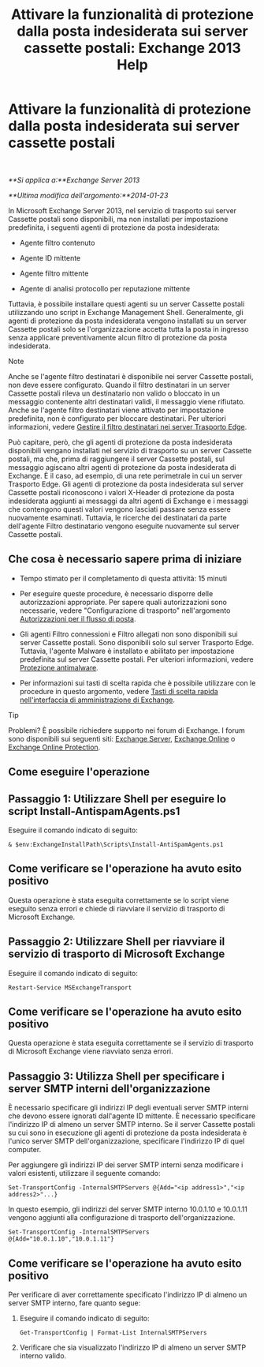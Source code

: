 ﻿---
title: 'Attivare la funzionalità di protezione dalla posta indesiderata sui server cassette postali: Exchange 2013 Help'
TOCTitle: Attivare la funzionalità di protezione dalla posta indesiderata sui server cassette postali
ms:assetid: 59d22c5e-64bc-4879-8ad1-364862b6ba11
ms:mtpsurl: https://technet.microsoft.com/it-it/library/Bb201691(v=EXCHG.150)
ms:contentKeyID: 50480720
ms.date: 01/04/2018
mtps_version: v=EXCHG.150
ms.translationtype: HT
---

# Attivare la funzionalità di protezione dalla posta indesiderata sui server cassette postali

 

_**Si applica a:**Exchange Server 2013_

_**Ultima modifica dell'argomento:**2014-01-23_

In Microsoft Exchange Server 2013, nel servizio di trasporto sui server Cassette postali sono disponibili, ma non installati per impostazione predefinita, i seguenti agenti di protezione da posta indesiderata:

  - Agente filtro contenuto

  - Agente ID mittente

  - Agente filtro mittente

  - Agente di analisi protocollo per reputazione mittente

Tuttavia, è possibile installare questi agenti su un server Cassette postali utilizzando uno script in Exchange Management Shell. Generalmente, gli agenti di protezione da posta indesiderata vengono installati su un server Cassette postali solo se l'organizzazione accetta tutta la posta in ingresso senza applicare preventivamente alcun filtro di protezione da posta indesiderata.


> [!NOTE]
> Anche se l'agente filtro destinatari è disponibile nei server Cassette postali, non deve essere configurato. Quando il filtro destinatari in un server Cassette postali rileva un destinatario non valido o bloccato in un messaggio contenente altri destinatari validi, il messaggio viene rifiutato. Anche se l'agente filtro destinatari viene attivato per impostazione predefinita, non è configurato per bloccare destinatari. Per ulteriori informazioni, vedere <A href="manage-recipient-filtering-on-edge-transport-servers-exchange-2013-help.md">Gestire il filtro destinatari nei server Trasporto Edge</A>.



Può capitare, però, che gli agenti di protezione da posta indesiderata disponibili vengano installati nel servizio di trasporto su un server Cassette postali, ma che, prima di raggiungere il server Cassette postali, sul messaggio agiscano altri agenti di protezione da posta indesiderata di Exchange. È il caso, ad esempio, di una rete perimetrale in cui un server Trasporto Edge. Gli agenti di protezione da posta indesiderata sul server Cassette postali riconoscono i valori X-Header di protezione da posta indesiderata aggiunti ai messaggi da altri agenti di Exchange e i messaggi che contengono questi valori vengono lasciati passare senza essere nuovamente esaminati. Tuttavia, le ricerche dei destinatari da parte dell'agente Filtro destinatario vengono eseguite nuovamente sul server Cassette postali.

## Che cosa è necessario sapere prima di iniziare

  - Tempo stimato per il completamento di questa attività: 15 minuti

  - Per eseguire queste procedure, è necessario disporre delle autorizzazioni appropriate. Per sapere quali autorizzazioni sono necessarie, vedere "Configurazione di trasporto" nell'argomento [Autorizzazioni per il flusso di posta](mail-flow-permissions-exchange-2013-help.md).

  - Gli agenti Filtro connessioni e Filtro allegati non sono disponibili sui server Cassette postali. Sono disponibili solo sul server Trasporto Edge. Tuttavia, l'agente Malware è installato e abilitato per impostazione predefinita sul server Cassette postali. Per ulteriori informazioni, vedere [Protezione antimalware](anti-malware-protection-exchange-2013-help.md).

  - Per informazioni sui tasti di scelta rapida che è possibile utilizzare con le procedure in questo argomento, vedere [Tasti di scelta rapida nell'interfaccia di amministrazione di Exchange](keyboard-shortcuts-in-the-exchange-admin-center-exchange-online-protection-help.md).


> [!TIP]
> Problemi? È possibile richiedere supporto nei forum di Exchange. I forum sono disponibili sui seguenti siti: <A href="https://go.microsoft.com/fwlink/p/?linkid=60612">Exchange Server</A>, <A href="https://go.microsoft.com/fwlink/p/?linkid=267542">Exchange Online</A> o <A href="https://go.microsoft.com/fwlink/p/?linkid=285351">Exchange Online Protection</A>.



## Come eseguire l'operazione

## Passaggio 1: Utilizzare Shell per eseguire lo script Install-AntispamAgents.ps1

Eseguire il comando indicato di seguito:

    & $env:ExchangeInstallPath\Scripts\Install-AntiSpamAgents.ps1

## Come verificare se l'operazione ha avuto esito positivo

Questa operazione è stata eseguita correttamente se lo script viene eseguito senza errori e chiede di riavviare il servizio di trasporto di Microsoft Exchange.

## Passaggio 2: Utilizzare Shell per riavviare il servizio di trasporto di Microsoft Exchange

Eseguire il comando indicato di seguito:

    Restart-Service MSExchangeTransport

## Come verificare se l'operazione ha avuto esito positivo

Questa operazione è stata eseguita correttamente se il servizio di trasporto di Microsoft Exchange viene riavviato senza errori.

## Passaggio 3: Utilizza Shell per specificare i server SMTP interni dell'organizzazione

È necessario specificare gli indirizzi IP degli eventuali server SMTP interni che devono essere ignorati dall'agente ID mittente. È necessario specificare l'indirizzo IP di almeno un server SMTP interno. Se il server Cassette postali su cui sono in esecuzione gli agenti di protezione da posta indesiderata è l'unico server SMTP dell'organizzazione, specificare l'indirizzo IP di quel computer.

Per aggiungere gli indirizzi IP dei server SMTP interni senza modificare i valori esistenti, utilizzare il seguente comando:

    Set-TransportConfig -InternalSMTPServers @{Add="<ip address1>","<ip address2>"...}

In questo esempio, gli indirizzi del server SMTP interno 10.0.1.10 e 10.0.1.11 vengono aggiunti alla configurazione di trasporto dell'organizzazione.

    Set-TransportConfig -InternalSMTPServers @{Add="10.0.1.10","10.0.1.11"}

## Come verificare se l'operazione ha avuto esito positivo

Per verificare di aver correttamente specificato l'indirizzo IP di almeno un server SMTP interno, fare quanto segue:

1.  Eseguire il comando indicato di seguito:
    
        Get-TransportConfig | Format-List InternalSMTPServers

2.  Verificare che sia visualizzato l'indirizzo IP di almeno un server SMTP interno valido.

